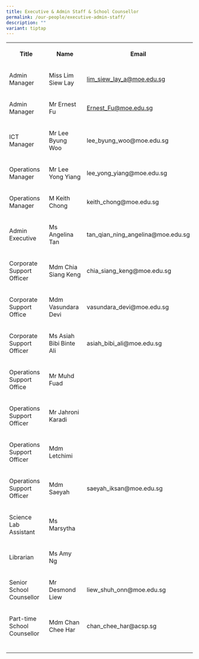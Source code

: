 ```yaml
---
title: Executive & Admin Staff & School Counsellor
permalink: /our-people/executive-admin-staff/
description: ""
variant: tiptap
---
```

<table><tbody><tr><th rowspan="1" colspan="1"><p>Title</p></th><th rowspan="1" colspan="1"><p>Name</p></th><th rowspan="1" colspan="1"><p>Email</p></th></tr><tr><td rowspan="1" colspan="1"><p>Admin Manager</p></td><td rowspan="1" colspan="1"><p>Miss Lim Siew Lay</p></td><td rowspan="1" colspan="1"><p><a href="lim_siew_lay_a@moe.edu.sg" rel="noopener noreferrer nofollow" target="_blank">lim_siew_lay_a@moe.edu.sg</a></p></td></tr><tr><td rowspan="1" colspan="1"><p>Admin Manager</p></td><td rowspan="1" colspan="1"><p>Mr Ernest Fu</p></td><td rowspan="1" colspan="1"><p><a href="" rel="noopener noreferrer nofollow" target="_blank">Ernest_Fu@moe.edu.sg</a></p></td></tr><tr><td rowspan="1" colspan="1"><p>ICT Manager</p></td><td rowspan="1" colspan="1"><p>Mr Lee Byung Woo</p></td><td rowspan="1" colspan="1"><p>lee_byung_woo@moe.edu.sg</p></td></tr><tr><td rowspan="1" colspan="1"><p>Operations Manager</p></td><td rowspan="1" colspan="1"><p>Mr Lee Yong Yiang</p></td><td rowspan="1" colspan="1"><p>lee_yong_yiang@moe.edu.sg</p></td></tr><tr><td rowspan="1" colspan="1"><p>Operations Manager</p></td><td rowspan="1" colspan="1"><p>M Keith Chong</p></td><td rowspan="1" colspan="1"><p>keith_chong@moe.edu.sg</p></td></tr><tr><td rowspan="1" colspan="1"><p>Admin Executive</p></td><td rowspan="1" colspan="1"><p>Ms Angelina Tan</p></td><td rowspan="1" colspan="1"><p>tan_qian_ning_angelina@moe.edu.sg</p></td></tr><tr><td rowspan="1" colspan="1"><p>Corporate Support Officer</p></td><td rowspan="1" colspan="1"><p>Mdm Chia Siang Keng</p></td><td rowspan="1" colspan="1"><p>chia_siang_keng@moe.edu.sg</p></td></tr><tr><td rowspan="1" colspan="1"><p>Corporate Support Office</p></td><td rowspan="1" colspan="1"><p>Mdm Vasundara Devi</p></td><td rowspan="1" colspan="1"><p>vasundara_devi@moe.edu.sg</p></td></tr><tr><td rowspan="1" colspan="1"><p>Corporate Support Officer</p></td><td rowspan="1" colspan="1"><p>Ms Asiah Bibi Binte Ali</p></td><td rowspan="1" colspan="1"><p>asiah_bibi_ali@moe.edu.sg</p></td></tr><tr><td rowspan="1" colspan="1"><p>Operations Support Office</p></td><td rowspan="1" colspan="1"><p>Mr Muhd Fuad</p></td><td rowspan="1" colspan="1"><p></p></td></tr><tr><td rowspan="1" colspan="1"><p>Operations Support Officer</p></td><td rowspan="1" colspan="1"><p>Mr Jahroni Karadi</p></td><td rowspan="1" colspan="1"><p></p></td></tr><tr><td rowspan="1" colspan="1"><p>Operations Support Officer</p></td><td rowspan="1" colspan="1"><p>Mdm Letchimi</p></td><td rowspan="1" colspan="1"><p></p></td></tr><tr><td rowspan="1" colspan="1"><p>Operations Support Officer</p></td><td rowspan="1" colspan="1"><p>Mdm Saeyah</p></td><td rowspan="1" colspan="1"><p>saeyah_iksan@moe.edu.sg</p></td></tr><tr><td rowspan="1" colspan="1"><p>Science Lab Assistant</p></td><td rowspan="1" colspan="1"><p>Ms Marsytha</p></td><td rowspan="1" colspan="1"><p></p></td></tr><tr><td rowspan="1" colspan="1"><p>Librarian</p></td><td rowspan="1" colspan="1"><p>Ms Amy Ng</p></td><td rowspan="1" colspan="1"><p></p></td></tr><tr><td rowspan="1" colspan="1"><p>Senior School Counsellor</p></td><td rowspan="1" colspan="1"><p>Mr Desmond Liew</p></td><td rowspan="1" colspan="1"><p>liew_shuh_onn@moe.edu.sg</p></td></tr><tr><td rowspan="1" colspan="1"><p>Part-time School Counsellor</p></td><td rowspan="1" colspan="1"><p>Mdm Chan Chee Har</p></td><td rowspan="1" colspan="1"><p>chan_chee_har@acsp.sg</p></td></tr><tr><td rowspan="1" colspan="1"><p></p></td><td rowspan="1" colspan="1"><p></p></td><td rowspan="1" colspan="1"><p></p></td></tr></tbody></table><p></p>